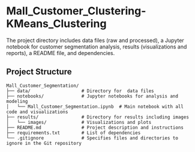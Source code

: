 # Mall_Customer_Clustering-KMeans_Clustering
The project directory includes data files (raw and processed), a Jupyter notebook for customer segmentation analysis, results (visualizations and reports), a README file, and dependencies.

## Project Structure
```plaintext
Mall_Customer_Segmentation/
├── data/                   # Directory for  data files
├── notebooks/              # Jupyter notebooks for analysis and modeling
│   └── Mall_Customer_Segmentation.ipynb  # Main notebook with all code and visualizations
├── results/                # Directory for results including images
│   └── images/             # Visualizations and plots
├── README.md               # Project description and instructions
├── requirements.txt        # List of dependencies
└── .gitignore              # Specifies files and directories to ignore in the Git repository

